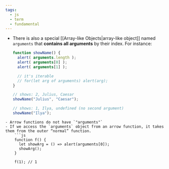 ```yaml
---
tags:
  - js
  - term
  - fundamental
---
```


- There is also a special [[Array-like Objects|array-like object]] named `arguments` that **contains all arguments** by their index. For instance:
	```js
	function showName() {
	  alert( arguments.length );
	  alert( arguments[0] );
	  alert( arguments[1] );
	
	  // it's iterable
	  // for(let arg of arguments) alert(arg);
	}
	
	// shows: 2, Julius, Caesar
	showName("Julius", "Caesar");
	
	// shows: 1, Ilya, undefined (no second argument)
	showName("Ilya");
	```

````ad-note
- Arrow functions do not have `"arguments"`
- If we access the `arguments` object from an arrow function, it takes them from the outer “normal” function.
	```js
	function f() {
	  let showArg = () => alert(arguments[0]);
	  showArg();
	}
	
	f(1); // 1
````